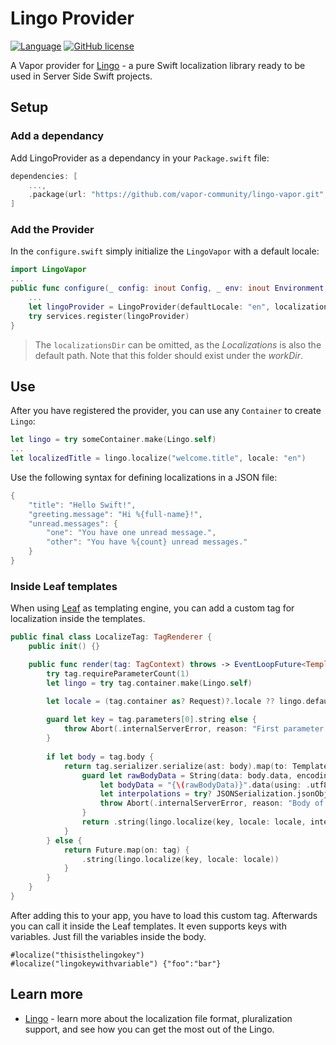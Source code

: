 # Lingo Provider

[![Language](https://img.shields.io/badge/Swift-4-brightgreen.svg)](http://swift.org)
[![GitHub license](https://img.shields.io/badge/license-MIT-blue.svg)](https://raw.githubusercontent.com/vapor-community/markdown-provider/master/LICENSE)

A Vapor provider for [Lingo](https://github.com/miroslavkovac/Lingo) - a pure Swift localization library ready to be used in Server Side Swift projects.

## Setup 

### Add a dependancy

Add LingoProvider as a dependancy in your `Package.swift` file:

```swift
dependencies: [
	...,
	.package(url: "https://github.com/vapor-community/lingo-vapor.git", from: "3.0.0")]
]
```

### Add the Provider

In the `configure.swift` simply initialize the `LingoVapor` with a default locale:

```swift
import LingoVapor
...
public func configure(_ config: inout Config, _ env: inout Environment, _ services: inout Services) throws {
	...
	let lingoProvider = LingoProvider(defaultLocale: "en", localizationsDir: "Localizations")
	try services.register(lingoProvider)
}
```

> The `localizationsDir` can be omitted, as the _Localizations_ is also the default path. Note that this folder should exist under the _workDir_.

## Use

After you have registered the provider, you can use any `Container` to create `Lingo`:

```swift
let lingo = try someContainer.make(Lingo.self)
...
let localizedTitle = lingo.localize("welcome.title", locale: "en")
```

Use the following syntax for defining localizations in a JSON file:

```swift
{
	"title": "Hello Swift!",
	"greeting.message": "Hi %{full-name}!",
	"unread.messages": {
		"one": "You have one unread message.",
		"other": "You have %{count} unread messages."
	}
}
```

### Inside Leaf templates

When using [Leaf](https://github.com/vapor/leaf) as templating engine, you can add a custom tag for localization inside the templates.

```swift
public final class LocalizeTag: TagRenderer {
    public init() {}

    public func render(tag: TagContext) throws -> EventLoopFuture<TemplateData> {
        try tag.requireParameterCount(1)
        let lingo = try tag.container.make(Lingo.self)

        let locale = (tag.container as? Request)?.locale ?? lingo.defaultLocale
        
        guard let key = tag.parameters[0].string else {
            throw Abort(.internalServerError, reason: "First parameter for localize tag is no string")
        }
        
        if let body = tag.body {
            return tag.serializer.serialize(ast: body).map(to: TemplateData.self) { body in
                guard let rawBodyData = String(data: body.data, encoding: .utf8),
                    let bodyData = "{\(rawBodyData)}".data(using: .utf8),
                    let interpolations = try? JSONSerialization.jsonObject(with: bodyData, options: []) as? [String: AnyObject] else {
                    throw Abort(.internalServerError, reason: "Body of localize tag invalid")
                }
                return .string(lingo.localize(key, locale: locale, interpolations: interpolations))
            }
        } else {
            return Future.map(on: tag) {
                .string(lingo.localize(key, locale: locale))
            }
        }
    }
}
```

After adding this to your app, you have to load this custom tag. Afterwards you can call it inside the Leaf templates. It even supports keys with variables. Just fill the variables inside the body.

```
#localize("thisisthelingokey")
#localize("lingokeywithvariable") {"foo":"bar"}
```

## Learn more

- [Lingo](https://github.com/miroslavkovac/Lingo) - learn more about the localization file format, pluralization support, and see how you can get the most out of the Lingo.

